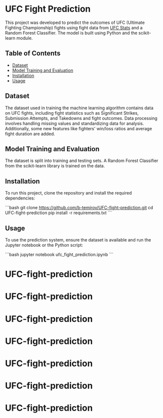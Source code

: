 # UFC Fight Prediction

This project was developed to predict the outcomes of UFC (Ultimate Fighting Championship) fights using fight data from [UFC Stats](http://www.ufcstats.com/statistics/events/completed) and a Random Forest Classifier. The model is built using Python and the scikit-learn module.

## Table of Contents

- [Dataset](#dataset)
- [Model Training and Evaluation](#model-training-and-evaluation)
- [Installation](#installation)
- [Usage](#usage)

## Dataset

The dataset used in training the machine learning algorithm contains data on UFC fights, including fight statistics such as Significant Strikes, Submission Attempts, and Takedowns and fight outcomes. Data processing involves handling missing values and standardizing data for analysis. Additionally, some new features like fighters' win/loss ratios and average fight duration are added.

## Model Training and Evaluation

The dataset is split into training and testing sets. A Random Forest Classifier from the scikit-learn library is trained on the data.

## Installation

To run this project, clone the repository and install the required dependencies:

\`\`\`bash
git clone https://github.com/b-temirov/UFC-fight-prediction.git
cd UFC-fight-prediction
pip install -r requirements.txt
\`\`\`

## Usage

To use the prediction system, ensure the dataset is available and run the Jupyter notebook or the Python script:

\`\`\`bash
jupyter notebook ufc_fight_prediction.ipynb
\`\`\`
# UFC-fight-prediction
# UFC-fight-prediction
# UFC-fight-prediction
# UFC-fight-prediction
# UFC-fight-prediction
# UFC-fight-prediction
# UFC-fight-prediction
